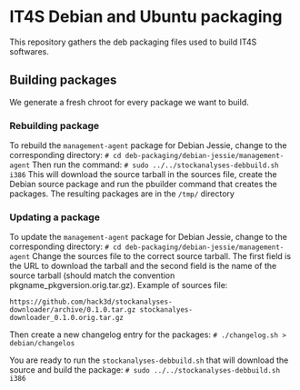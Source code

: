 # IT4S Debian and Ubuntu packaging
This repository gathers the deb packaging files used to build IT4S softwares.

## Building packages
We generate a fresh chroot for every package we want to build.

### Rebuilding package
To rebuild the `management-agent` package for Debian Jessie, change to the corresponding directory:
`# cd deb-packaging/debian-jessie/management-agent` Then run the command:
`# sudo ../../stockanalyses-debbuild.sh i386`  This will download the source tarball in the  sources  file, create the Debian source package and run the pbuilder command that creates the packages.
 The resulting packages are in the  `/tmp/`  directory

### Updating a package
To update the `management-agent` package for Debian Jessie, change to the corresponding directory:
`# cd deb-packaging/debian-jessie/management-agent` Change the  sources  file to the correct source tarball. The first field is the URL to download the tarball and the second field is the name of the source tarball (should match the convention pkgname_pkgversion.orig.tar.gz).
 Example of  sources  file:

`https://github.com/hack3d/stockanalyses-downloader/archive/0.1.0.tar.gz stockanalyes-downloader_0.1.0.orig.tar.gz`


Then create a new changelog entry for the packages:
`# ./changelog.sh > debian/changelos` 

You are ready to run the `stockanalyses-debbuild.sh` that will download the source and build the package:
`# sudo ../../stockanalyses-debbuild.sh i386`